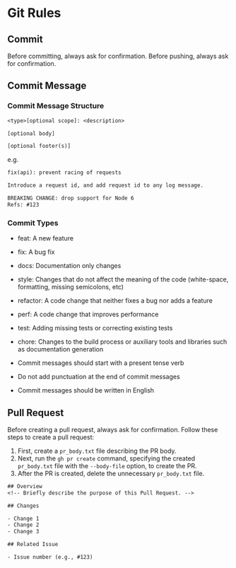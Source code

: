# Git Rules

## Commit

Before committing, always ask for confirmation.
Before pushing, always ask for confirmation.

## Commit Message

### Commit Message Structure

```txt
<type>[optional scope]: <description>

[optional body]

[optional footer(s)]
```

e.g.

```txt
fix(api): prevent racing of requests

Introduce a request id, and add request id to any log message.

BREAKING CHANGE: drop support for Node 6
Refs: #123
```

### Commit Types

- feat: A new feature
- fix: A bug fix
- docs: Documentation only changes
- style: Changes that do not affect the meaning of the code (white-space, formatting, missing semicolons, etc)
- refactor: A code change that neither fixes a bug nor adds a feature
- perf: A code change that improves performance
- test: Adding missing tests or correcting existing tests
- chore: Changes to the build process or auxiliary tools and libraries such as documentation generation

- Commit messages should start with a present tense verb
- Do not add punctuation at the end of commit messages
- Commit messages should be written in English

## Pull Request

Before creating a pull request, always ask for confirmation.
Follow these steps to create a pull request:

1. First, create a `pr_body.txt` file describing the PR body.
2. Next, run the `gh pr create` command, specifying the created `pr_body.txt` file with the `--body-file` option, to create the PR.
3. After the PR is created, delete the unnecessary `pr_body.txt` file.

```txt
## Overview  
<!-- Briefly describe the purpose of this Pull Request. -->

## Changes  

- Change 1  
- Change 2  
- Change 3  

## Related Issue  

- Issue number (e.g., #123)

